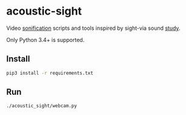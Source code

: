 acoustic-sight
==============

Video [sonification](https://en.wikipedia.org/wiki/Sonification) scripts and tools inspired by sight-via sound
[study](http://phy.ucsf.edu/~houde/coleman/sur2.pdf).

Only Python 3.4+ is supported.

Install
-------

```bash
pip3 install -r requirements.txt
```

Run
---

```bash
./acoustic_sight/webcam.py
```